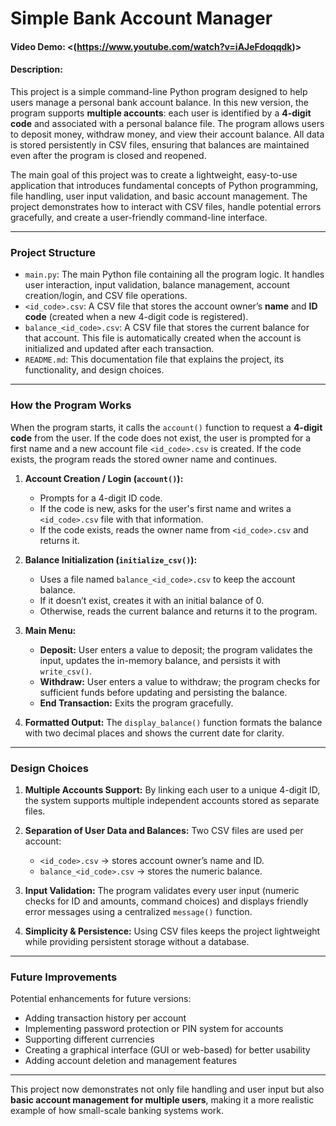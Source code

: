 # Simple Bank Account Manager

#### Video Demo: <(https://www.youtube.com/watch?v=iAJeFdoqqdk)>

#### Description:

This project is a simple command-line Python program designed to help users manage a personal bank account balance. In this new version, the program supports **multiple accounts**: each user is identified by a **4-digit code** and associated with a personal balance file. The program allows users to deposit money, withdraw money, and view their account balance. All data is stored persistently in CSV files, ensuring that balances are maintained even after the program is closed and reopened.

The main goal of this project was to create a lightweight, easy-to-use application that introduces fundamental concepts of Python programming, file handling, user input validation, and basic account management. The project demonstrates how to interact with CSV files, handle potential errors gracefully, and create a user-friendly command-line interface.

---

### Project Structure

* `main.py`: The main Python file containing all the program logic. It handles user interaction, input validation, balance management, account creation/login, and CSV file operations.
* `<id_code>.csv`: A CSV file that stores the account owner’s **name** and **ID code** (created when a new 4-digit code is registered).
* `balance_<id_code>.csv`: A CSV file that stores the current balance for that account. This file is automatically created when the account is initialized and updated after each transaction.
* `README.md`: This documentation file that explains the project, its functionality, and design choices.

---

### How the Program Works

When the program starts, it calls the `account()` function to request a **4-digit code** from the user. If the code does not exist, the user is prompted for a first name and a new account file `<id_code>.csv` is created. If the code exists, the program reads the stored owner name and continues.

1. **Account Creation / Login (`account()`):**

   * Prompts for a 4-digit ID code.
   * If the code is new, asks for the user's first name and writes a `<id_code>.csv` file with that information.
   * If the code exists, reads the owner name from `<id_code>.csv` and returns it.

2. **Balance Initialization (`initialize_csv()`):**

   * Uses a file named `balance_<id_code>.csv` to keep the account balance.
   * If it doesn’t exist, creates it with an initial balance of 0.
   * Otherwise, reads the current balance and returns it to the program.

3. **Main Menu:**

   * **Deposit:** User enters a value to deposit; the program validates the input, updates the in-memory balance, and persists it with `write_csv()`.
   * **Withdraw:** User enters a value to withdraw; the program checks for sufficient funds before updating and persisting the balance.
   * **End Transaction:** Exits the program gracefully.

4. **Formatted Output:**
   The `display_balance()` function formats the balance with two decimal places and shows the current date for clarity.

---

### Design Choices

1. **Multiple Accounts Support:** By linking each user to a unique 4-digit ID, the system supports multiple independent accounts stored as separate files.
2. **Separation of User Data and Balances:** Two CSV files are used per account:

   * `<id_code>.csv` → stores account owner’s name and ID.
   * `balance_<id_code>.csv` → stores the numeric balance.
3. **Input Validation:** The program validates every user input (numeric checks for ID and amounts, command choices) and displays friendly error messages using a centralized `message()` function.
4. **Simplicity & Persistence:** Using CSV files keeps the project lightweight while providing persistent storage without a database.

---

### Future Improvements

Potential enhancements for future versions:

* Adding transaction history per account
* Implementing password protection or PIN system for accounts
* Supporting different currencies
* Creating a graphical interface (GUI or web-based) for better usability
* Adding account deletion and management features

---

This project now demonstrates not only file handling and user input but also **basic account management for multiple users**, making it a more realistic example of how small-scale banking systems work.

